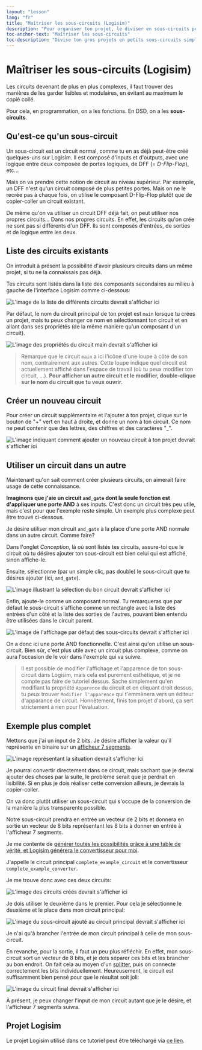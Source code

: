 ```yaml
---
layout: "lesson"
lang: "fr"
title: "Maîtriser les sous-circuits (Logisim)"
description: "Pour organiser ton projet, le diviser en sous-circuits peut s'avérer utile"
toc-anchor-text: "Maîtriser les sous-circuits"
toc-description: "Divise ton gros projets en petits sous-circuits simples"
---
```


# Maîtriser les sous-circuits (Logisim)

Les circuits devenant de plus en plus complexes, il faut trouver des manières de les garder lisibles et modulaires, en évitant au maximum le copié collé.

Pour cela, en programmation, on a les fonctions. En DSD, on a les **sous-circuits**.

## Qu'est-ce qu'un sous-circuit

Un sous-circuit est un circuit normal, comme tu en as déjà peut-être créé quelques-uns sur Logisim. Il est composé d'inputs et d'outputs, avec une logique entre deux composée de portes logiques, de DFF (= *D-Flip-Flop*), etc...

Mais on va prendre cette notion de circuit au niveau supérieur. Par exemple, un DFF n'est qu'un circuit composé de plus petites portes. Mais on ne le recrée pas à chaque fois, on utilise le composant D-Flip-Flop plutôt que de copier-coller un circuit existant.

De même qu'on va utiliser un circuit DFF déjà fait, on peut utiliser nos propres circuits... Dans nos propres circuits. En effet, les circuits qu'on crée ne sont pas si différents d'un DFF. Ils sont composés d'entrées, de sorties et de logique entre les deux.

## Liste des circuits existants

On introduit à présent la possibilité d'avoir plusieurs circuits dans un même projet, si tu ne la connaissais pas déjà.

Tes circuits sont listés dans la liste des composants secondaires au milieu à gauche de l'interface Logisim comme ci-dessous:

![L'image de la liste de différents circuits devrait s'afficher ici](./assets/images/logisim-subcircuits-circuits-list.png)

Par défaut, le nom du circuit principal de ton projet est `main` lorsque tu crées un projet, mais tu peux changer ce nom en sélectionnant ton circuit et en allant dans ses propriétés (de la même manière qu'un composant d'un circuit).

![L'image des propriétés du circuit main devrait s'afficher ici](./assets/images/logisim-subcircuits-properties.png)

> Remarque que le circuit `main` a ici l'icône d'une loupe à côté de son nom, contrairement aux autres. Cette loupe indique quel circuit est actuellement affiché dans l'espace de travail (où tu peux modifier ton circuit, ...). **Pour afficher un autre circuit et le modifier, double-clique sur le nom du circuit que tu veux ouvrir.**

## Créer un nouveau circuit

Pour créer un circuit supplémentaire et l'ajouter à ton projet, clique sur le bouton de "+" vert en haut à droite, et donne un nom à ton circuit. Ce nom ne peut contenir que des lettres, des chiffres et des caractères "_".

![L'image indiquant comment ajouter un nouveau circuit à ton projet devrait s'afficher ici](./assets/images/logisim-subcircuits-add-new.png)

## Utiliser un circuit dans un autre

Maintenant qu'on sait comment créer plusieurs circuits, on aimerait faire usage de cette connaissance.

**Imaginons que j'aie un circuit `and_gate` dont la seule fonction est d'appliquer une porte AND** à ses inputs. C'est donc un circuit très peu utile, mais c'est pour que l'exemple reste simple. Un exemple plus complexe peut être trouvé ci-dessous.

Je désire utiliser mon circuit `and_gate` à la place d'une porte AND normale dans un autre circuit. Comme faire?

Dans l'onglet *Conception*, là où sont listés tes circuits, assure-toi que le circuit où tu désires ajouter ton sous-circuit est bien celui qui est affiché, sinon affiche-le.

Ensuite, sélectionne (par un simple clic, pas double) le sous-circuit que tu désires ajouter (ici, `and_gate`).

![L'image illustrant la sélection du bon circuit devrait s'afficher ici](./assets/images/logisim-subcircuits-select-subcircuit.png)

Enfin, ajoute-le comme un composant normal. Tu remarqueras que par défaut le sous-circuit s'affiche comme un rectangle avec la liste des entrées d'un côté et la liste des sorties de l'autres, pouvant bien entendu être utilisées dans le circuit parent.

![L'image de l'affichage par défaut des sous-circuits devrait s'afficher ici](./assets/images/logisim-subcircuits-default-display.png)

On a donc ici une porte AND fonctionnelle. C'est ainsi qu'on utilise un sous-circuit. Bien sûr, c'est plus utile avec un circuit plus complexe, comme on aura l'occasion de le voir dans l'exemple qui va suivre.

> Il est possible de modifier l'affichage et l'apparence de ton sous-circuit dans Logisim, mais cela est purement esthétique, et je ne compte pas faire de tutoriel dessus. Sache simplement qu'en modifiant la propriété `Apparence` du circuit et en cliquant droit dessus, tu peux trouver `Modifier l'apparence` qui t'emmènera vers un éditeur d'apparance de circuit. Honnêtement, finis ton projet d'abord, ça sert strictement à rien pour l'évaluation.

## Exemple plus complet

Mettons que j'ai un input de 2 bits. Je désire afficher la valeur qu'il représente en binaire sur un [afficheur 7 segments](logisim-10.md).

![L'image représentant la situation devrait s'afficher ici](./assets/images/logisim-subcircuits-complete-example-situation.png)

Je pourrai convertir directement dans ce circuit, mais sachant que je devrai ajouter des choses par la suite, le problème serait que je perdrait en lisibilité. Si en plus je dois réaliser cette conversion ailleurs, je devrais la copier-coller.

On va donc plutôt utiliser un sous-circuit qui s'occupe de la conversion de la manière la plus transparente possible.

Notre sous-circuit prendra en entrée un vecteur de 2 bits et donnera en sortie un vecteur de 8 bits représentant les 8 bits à donner en entrée à l'afficheur 7 segments.

Je me contente de [générer toutes les possibilités grâce à une table de vérité, et Logisim générera le convertisseur pour moi](logisim-04.md).

J'appelle le circuit principal `complete_example_circuit` et le convertisseur `complete_example_converter`.

Je me trouve donc avec ces deux circuits:

![L'image des circuits créés devrait s'afficher ici](./assets/images/logisim-subcircuits-complete-example-circuits.png)

Je dois utiliser le deuxième dans le premier. Pour cela je sélectionne le deuxième et le place dans mon circuit principal:

![L'image du sous-circuit ajouté au circuit principal devrait s'afficher ici](./assets/images/logisim-subcircuits-complete-example-add-subcircuit.png)

Je n'ai qu'à brancher l'entrée de mon circuit principal à celle de mon sous-circuit.

En revanche, pour la sortie, il faut un peu plus réfléchir. En effet, mon sous-circuit sort un vecteur de 8 bits, et je dois séparer ces bits et les brancher au bon endroit. On fait cela au moyen d'un [splitter](logisim-06.md), puis on connecte correctement les bits individuellement. Heureusement, le circuit est suffisamment bien pensé pour que le résultat soit joli:

![L'image du circuit final devrait s'afficher ici](./assets/images/logisim-subcircuits-complete-example-plug-subcircuit-in.png)

À présent, je peux changer l'input de mon circuit autant que je le désire, et l'afficheur 7 segments suivra.

## Projet Logisim

Le projet Logisim utilisé dans ce tutoriel peut être téléchargé via <a href="/assets/logisim/projects/logisim_subcircuits.circ" download="logisim_subcircuits.circ">ce lien</a>.